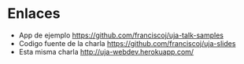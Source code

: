 # Enlaces

* App de ejemplo https://github.com/franciscoj/uja-talk-samples
* Codigo fuente de la charla https://github.com/franciscoj/uja-slides
* Esta misma charla http://uja-webdev.herokuapp.com/
